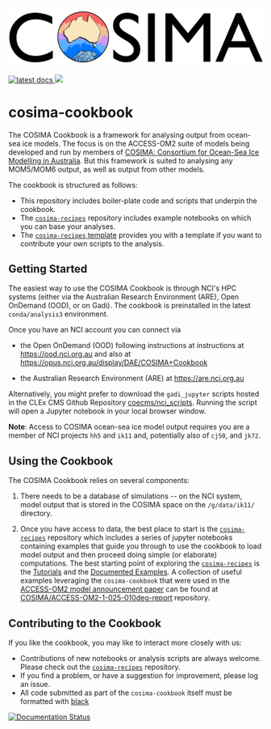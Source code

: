 <img src="https://github.com/COSIMA/logo/blob/master/png/logo_word.png" width="800"/>
<br/> <br/>

<a href="https://cosima-recipes.readthedocs.io/en/latest">
    <img alt="latest docs" src="https://img.shields.io/badge/docs-latest-blue.svg">
</a>

<a href="https://anaconda.org/coecms/cosima-cookbook">
    <img src="https://anaconda.org/coecms/cosima-cookbook/badges/version.svg" />
</a>

# cosima-cookbook

The COSIMA Cookbook is a framework for analysing output from ocean-sea ice models. The focus is on the ACCESS-OM2 suite of models being developed and run by members of [COSIMA: Consortium for Ocean-Sea Ice Modelling in Australia](http://cosima.org.au). But this framework is suited to analysing any MOM5/MOM6 output, as well as output from other models.

The cookbook is structured as follows:
 * This repository includes boiler-plate code and scripts that underpin the cookbook.
 * The [`cosima-recipes`](https://github.com/COSIMA/cosima-recipes) repository includes example notebooks on which you can base your analyses.
 * The [`cosima-recipes` template](https://github.com/COSIMA/cosima-recipes/blob/master/Tutorials/Template_For_Notebooks.ipynb) provides you with a template if you want to contribute your own scripts to the analysis.


## Getting Started

The easiest way to use the COSIMA Cookbook is through NCI's HPC systems (either via the Australian Research Environment (ARE), Open OnDemand (OOD), or on Gadi). The cookbook is preinstalled in the latest `conda/analysis3` environment.

Once you have an NCI account you can connect via

- the Open OnDemand (OOD) following instructions at instructions at https://ood.nci.org.au and also at https://opus.nci.org.au/display/DAE/COSIMA+Cookbook

- the Australian Research Environment (ARE) at https://are.nci.org.au

Alternatively, you might prefer to download the `gadi_jupyter` scripts hosted in the CLEx CMS Github Repository [coecms/nci_scripts](https://github.com/coecms/nci_scripts). Running the script will open a Jupyter notebook in your local browser window.

**Note**: Access to COSIMA ocean-sea ice model output requires you are a member of NCI projects `hh5` and `ik11` and, potentially also of `cj50`, and `jk72`.


## Using the Cookbook

The COSIMA Cookbook relies on several components:

1. There needs to be a database of simulations -- on the NCI system, model output that is stored in the COSIMA space on the `/g/data/ik11/` directory.

2. Once you have access to data, the best place to start is the [`cosima-recipes`](https://github.com/COSIMA/cosima-recipes) repository which includes a series of jupyter notebooks containing examples that guide you through to use the cookbook to load model output and then proceed doing simple (or elaborate) computations. The best starting point of exploring the [`cosima-recipes`](https://github.com/COSIMA/cosima-recipes) is the [Tutorials](https://cosima-recipes.readthedocs.io/en/latest/tutorials/index.html) and the [Documented Examples](https://cosima-recipes.readthedocs.io/en/latest/documented_examples/index.html). A collection of useful examples leveraging the `cosima-cookbook` that were used in the [ACCESS-OM2 model announcement paper](https://doi.org/10.5194/gmd-13-401-2020) can be found at [COSIMA/ACCESS-OM2-1-025-010deg-report](https://github.com/COSIMA/ACCESS-OM2-1-025-010deg-report/tree/master/figures) repository.


## Contributing to the Cookbook

If you like the cookbook, you may like to interact more closely with us:
 * Contributions of new notebooks or analysis scripts are always welcome. Please check out the [`cosima-recipes`](https://github.com/COSIMA/cosima-recipes) repository.
 * If you find a problem, or have a suggestion for improvement, please log an issue.
 * All code submitted as part of the `cosima-cookbook` itself must be formatted with [black](https://github.com/psf/black)


[![Documentation Status](https://readthedocs.org/projects/cosima-cookbook/badge/?version=latest)](https://cosima-cookbook.readthedocs.org/en/latest)
